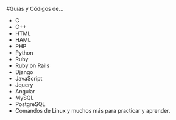 #Guías y Códigos de...

- C
- C++
- HTML
- HAML
- PHP
- Python
- Ruby
- Ruby on Rails
- Django
- JavaScript
- Jquery
- Angular
- MySQL
- PostgreSQL
- Comandos de Linux y muchos más para practicar y aprender.
